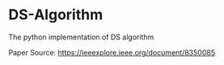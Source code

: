 # DS-Algorithm
The python implementation of DS algorithm

Paper Source: https://ieeexplore.ieee.org/document/8350085
